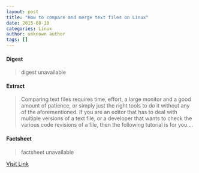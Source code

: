 ```yaml
---
layout: post
title: "How to compare and merge text files on Linux"
date: 2015-08-10
categories: Linux
author: unknown author
tags: []
---
```



#### Digest
>digest unavailable

#### Extract
>Comparing text files requires time, effort, a large monitor and a good amount of patience, or simply just the right tools to do it without any of the aforementioned. If you are an editor that has to deal with multiple versions of a text file, or a developer that wants to check the various code revisions of a file, then the following tutorial is for you....

#### Factsheet
>factsheet unavailable

[Visit Link](http://lxer.com/module/newswire/ext_link.php?rid=217525)


